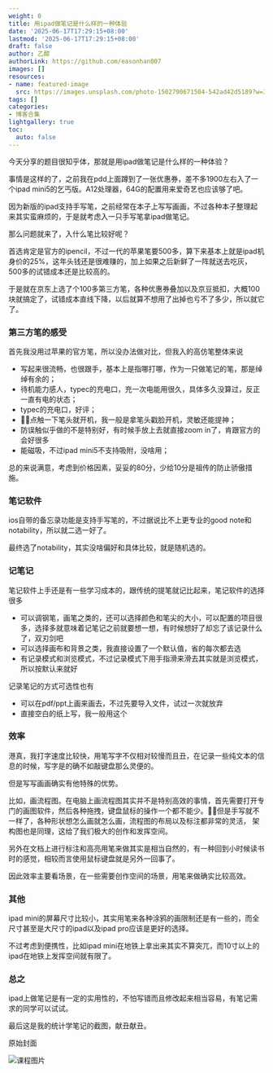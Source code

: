 ```yaml
---
weight: 0
title: 用ipad做笔记是什么样的一种体验
date: '2025-06-17T17:29:15+08:00'
lastmod: '2025-06-17T17:29:15+08:00'
draft: false
author: 乙醇
authorLink: https://github.com/easonhan007
images: []
resources:
- name: featured-image
  src: https://images.unsplash.com/photo-1502790671504-542ad42d5189?w=300
tags: []
categories:
- 博客合集
lightgallery: true
toc:
  auto: false
---
```




今天分享的题目很知乎体，那就是用ipad做笔记是什么样的一种体验？

事情是这样的了，之前我在pdd上面蹲到了一张优惠券，差不多1900左右入了一个ipad mini5的乞丐版。A12处理器，64G的配置用来爱奇艺也应该够了吧。

因为新版的ipad支持手写笔，之前经常在本子上写写画画，不过各种本子整理起来其实蛮麻烦的，于是就考虑入一只手写笔拿ipad做笔记。

那么问题就来了，入什么笔比较好呢？

首选肯定是官方的ipencil，不过一代的苹果笔要500多，算下来基本上就是ipad机身价的25%，这年头钱还是很难赚的，加上如果之后新鲜了一阵就送去吃灰，500多的试错成本还是比较高的。

于是就在京东上选了个100多第三方笔，各种优惠券叠加以及京豆抵扣，大概100块就搞定了，试错成本直线下降，以后就算不想用了出掉也亏不了多少，所以就它了。

### 第三方笔的感受

首先我没用过苹果的官方笔，所以没办法做对比，但我入的高仿笔整体来说

* 写起来很流畅，也很跟手，基本上是指哪打哪，作为一只做笔记的笔，那是绰绰有余的；
* 待机能力感人，typec的充电口，充一次电能用很久，具体多久没算过，反正一直有电的状态；
* typec的充电口，好评；
* 点触一下笔头就开机，我一般是拿笔头戳脸开机，灵敏还能提神；
* 防误触似乎做的不是特别好，有时候手放上去就直接zoom in了，肯跟官方的会好很多
* 能磁吸，不过ipad mini5不支持吸附，没啥用；

总的来说满意，考虑到价格因素，妥妥的80分，少给10分是祖传的防止骄傲措施。

### 笔记软件

ios自带的备忘录功能是支持手写笔的，不过据说比不上更专业的good note和notability，所以就二选一好了。

最终选了notability，其实没啥偏好和具体比较，就是随机选的。

### 记笔记

笔记软件上手还是有一些学习成本的，跟传统的提笔就记比起来，笔记软件的选择很多

* 可以调钢笔，画笔之类的，还可以选择颜色和笔尖的大小，可以配置的项目很多，选择多就意味着记笔记之前就要想一想，有时候想好了却忘了该记录什么了，双刃剑吧
* 可以选择画布和背景之类，我直接设置了一个默认值，省的每次都去选
* 有记录模式和浏览模式，不过记录模式下用手指滑来滑去其实就是浏览模式，所以按默认来就好

记录笔记的方式可选性也有

* 可以在pdf/ppt上画来画去，不过先要导入文件，试过一次就放弃
* 直接空白的纸上写，我一般用这个

### 效率

港真，我打字速度比较快，用笔写字不仅相对较慢而且丑，在记录一些纯文本的信息的时候，写字是的确不如敲键盘那么灵便的。

但是写写画画确实有他特殊的优势。

比如，画流程图。在电脑上画流程图其实并不是特别高效的事情，首先需要打开专门的画图软件，然后各种拖拽，键盘鼠标的操作一个都不能少。但是手写就不一样了，各种形状想怎么画就怎么画，流程图的布局以及标注都非常的灵活， 架构图也是同理，这给了我们极大的创作和发挥空间。

另外在文档上进行标注和高亮用笔来做其实是相当自然的，有一种回到小时候读书时的感觉，相较而言使用鼠标键盘就是另外一回事了。

因此效率主要看场景，在一些需要创作空间的场景，用笔来做确实比较高效。

### 其他

ipad mini的屏幕尺寸比较小，其实用笔来各种涂鸦的画限制还是有一些的，而全尺寸甚至是大尺寸的ipad以及ipad pro应该是更好的选择。

不过考虑到便携性，比如ipad mini在地铁上拿出来其实不算突兀，而10寸以上的ipad在地铁上发挥空间就有限了。

### 总之

ipad上做笔记是有一定的实用性的，不怕写错而且修改起来相当容易，有笔记需求的同学可以试试。

最后这是我的统计学笔记的截图，献丑献丑。











原始封面

![课程图片](https://images.unsplash.com/photo-1502790671504-542ad42d5189?w=300)

